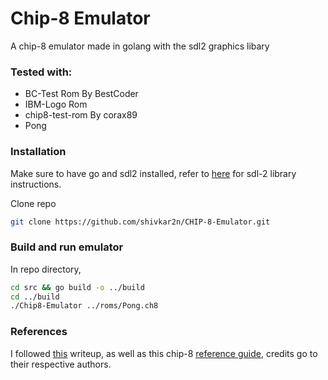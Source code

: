 
# Chip-8 Emulator
A chip-8 emulator made in golang with the sdl2 graphics libary

### Tested with: 
- BC-Test Rom By BestCoder
- IBM-Logo Rom 
- chip8-test-rom By corax89
- Pong

### Installation
Make sure to have go and sdl2 installed, refer to [here](https://github.com/veandco/go-sdl2#requirements) for sdl-2 library instructions.

Clone repo
```bash
git clone https://github.com/shivkar2n/CHIP-8-Emulator.git
```

### Build and run emulator
In repo directory,
```bash
cd src && go build -o ../build
cd ../build
./Chip8-Emulator ../roms/Pong.ch8
```

### References
I followed [this](https://tobiasvl.github.io/blog/write-a-chip-8-emulator/) writeup, as well as this chip-8 [reference guide](http://devernay.free.fr/hacks/chip8/C8TECH10.HTM), credits go to their respective authors.